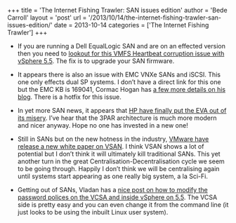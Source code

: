 +++
title = 'The Internet Fishing Trawler: SAN issues edition'
author = 'Bede Carroll'
layout = 'post'
url = '/2013/10/14/the-internet-fishing-trawler-san-issues-edition/'
date = 2013-10-14
categories = ['The Internet Fishing Trawler']
+++

* If you are running a Dell EqualLogic SAN and are on an effected version
    then you need to [lookout for this VMFS Heartbeat corruption issue with
    vSphere 5.5](http://kb.vmware.com/kb/2049103). The fix is to upgrade your
    SAN firmware.

* It appears there is also an issue with EMC VNXe SANs and iSCSI. This one
    only effects dual SP systems. I don’t have a direct link for this one but
    the EMC KB is 169041, Cormac Hogan has [a few more details on his blog](http://cormachogan.com/2013/10/09/heads-up-emc-vnxe-iscsi-issue/).
    There is a hotfix for this issue.

* In yet more SAN news, it appears that [HP have finally put the EVA out of
    its misery][1]. I’ve hear that the 3PAR architecture is much more modern
    and nicer anyway. Hope no one has invested in a new one!

* Still in SANs but on the new hotness in the industry, [VMware have release
    a new white paper on VSAN](https://www.vmware.com/resources/techresources/10391).
    I think VSAN shows a lot of potential but I don’t think it will ultimately
    kill traditional SANs. This yet another turn in the great
    Centralisation-Decentralisation cycle we seem to be going through. Happily
    I don’t think we will be centralising again until systems start appearing
    as one really big system, a la Sci-Fi.

* Getting out of SANs, Vladan has a [nice post on how to modify the password
    polices on the VCSA and inside vSphere on 5.5](http://www.vladan.fr/how-to-change-the-default-password-policies-in-vsphere-5-5/).
    The VCSA side is pretty easy and you can even change it from the command
    line (it just looks to be using the inbuilt Linux user system).

[1]: http://www.vmguru.nl/wordpress/2013/10/hp-finally-killed-the-eva/
